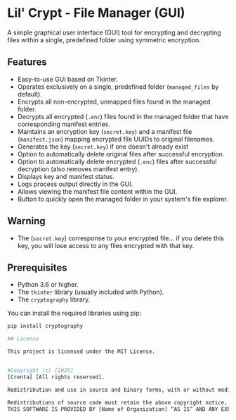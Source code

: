 # Lil' Crypt - File Manager (GUI)

A simple graphical user interface (GUI) tool for encrypting and decrypting files within a single, predefined folder using symmetric encryption.

## Features

* Easy-to-use GUI based on Tkinter.
* Operates exclusively on a single, predefined folder (`managed_files` by default).
* Encrypts all non-encrypted, unmapped files found in the managed folder.
* Decrypts all encrypted (`.enc`) files found in the managed folder that have corresponding manifest entries.
* Maintains an encryption key (`secret.key`) and a manifest file (`manifest.json`) mapping encrypted file UUIDs to original filenames.
* Generates the key (`secret.key`) if one doesn't already exist
* Option to automatically delete original files after successful encryption.
* Option to automatically delete encrypted (`.enc`) files after successful decryption (also removes manifest entry).
* Displays key and manifest status.
* Logs process output directly in the GUI.
* Allows viewing the manifest file content within the GUI.
* Button to quickly open the managed folder in your system's file explorer.

## Warning
* The (`secret.key`) corresponse to your encrypted file... if you delete this key, you will lose access to any files encrypted with that key.

## Prerequisites

* Python 3.6 or higher.
* The `tkinter` library (usually included with Python).
* The `cryptography` library.

You can install the required libraries using pip:

```bash
pip install cryptography

## License

This project is licensed under the MIT License.


#Copyright (c) [2025]
[Crenta] [All rights reserved].

Redistribution and use in source and binary forms, with or without modification, are permitted provided that the following conditions are met:

Redistributions of source code must retain the above copyright notice, this list of conditions and the following disclaimer.
THIS SOFTWARE IS PROVIDED BY [Name of Organization] “AS IS” AND ANY EXPRESS OR IMPLIED WARRANTIES, INCLUDING, BUT NOT LIMITED TO, THE IMPLIED WARRANTIES OF MERCHANTABILITY AND FITNESS FOR A PARTICULAR PURPOSE ARE DISCLAIMED. IN NO EVENT SHALL [Name of Organisation] BE LIABLE FOR ANY DIRECT, INDIRECT, INCIDENTAL, SPECIAL, EXEMPLARY, OR CONSEQUENTIAL DAMAGES (INCLUDING, BUT NOT LIMITED TO, PROCUREMENT OF SUBSTITUTE GOODS OR SERVICES; LOSS OF USE, DATA, OR PROFITS; OR BUSINESS INTERRUPTION) HOWEVER CAUSED AND ON ANY THEORY OF LIABILITY, WHETHER IN CONTRACT, STRICT LIABILITY, OR TORT (INCLUDING NEGLIGENCE OR OTHERWISE) ARISING IN ANY WAY OUT OF THE USE OF THIS SOFTWARE, EVEN IF ADVISED OF THE POSSIBILITY OF SUCH DAMAGE.

